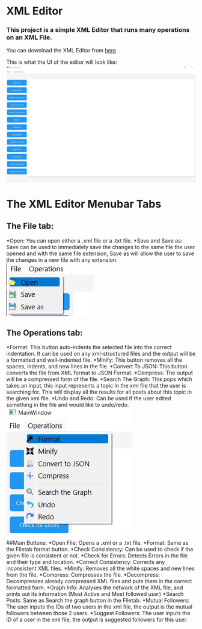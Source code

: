# XML Editor

### This project is a simple XML Editor that runs many operations on an XML File.

You can download the XML Editor from [here](https://drive.google.com/file/d/1BYXo02YTunAQo-e_ypvv8viLTliNOdQl/view?usp=share_link)

This is what the UI of the editor will look like:
![mainWindow](imgs./MainWindow.jpg)

# The XML Editor Menubar Tabs
## The File tab:
*Open: You can open either a .xml file or a .txt file.
*Save and Save as: Save can be used to immediately save the changes to the same file the user opened and with the same file extension, Save as will allow the user to save the changes in a new file with any extension.
![FileTab](imgs./File.jpg)

## The Operations tab:
*Format: This button auto-indents the selected file into the correct indentation. It can be used on any xml-structured files and the output will be a formatted and well-indented file.
*Minify: This button removes all the spaces, indents, and new lines in the file.
*Convert To JSON: This button converts the file from XML format to JSON Format.
*Compress: The output will be a compressed form of the file.
*Search The Graph: This pops which takes an input, this input represents a topic in the xml file that the user is searching for. This will display all the results for all posts about this topic in the given xml file.
*Undo and Redo: Can be used if the user edited something in the file and would like to undo/redo.
![OperationsTab](imgs./Operations.jpg)

##Main Buttons:
*Open File: Opens a .xml or a .txt file.
*Format: Same as the Filetab format button.
*Check Consistency: Can be used to check if the given file is consistent or not.
*Check for Errors: Detects Errors in the file and their type and location.
*Correct Consistency: Corrects any inconsistent XML files.
*Minify: Removes all the white spaces and new lines from the file.
*Compress: Compresses the file.
*Decompress: Decompresses already compressed XML files and puts them in the correct formatted form.
*Graph Info: Analyses the network of the XML file, and prints out its information (Most Active and Most followed user)
*Search Posts: Same as Search the graph button in the Filetab.
*Mutual Followers: The user inputs the IDs of two users in the xml file, the output is the mutual followers between those 2 users.
*Suggest Followers: The user inputs the ID of a user in the xml file, the output is suggested followers for this user.
